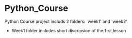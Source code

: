 # Python_Course
Python Course project includs 2 folders: 'week1' and 'week2'
- Week1 folder includes short discripsion of the 1-st lesson
